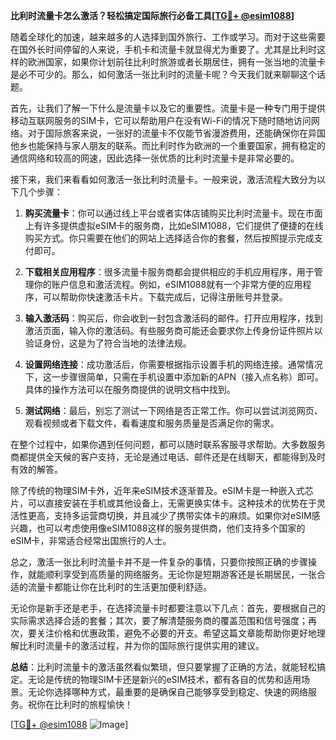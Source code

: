**比利时流量卡怎么激活？轻松搞定国际旅行必备工具[[TG💪+ @esim1088](https://t.me/s/esim1088)]**

随着全球化的加速，越来越多的人选择到国外旅行、工作或学习。而对于这些需要在国外长时间停留的人来说，手机卡和流量卡就显得尤为重要了。尤其是比利时这样的欧洲国家，如果你计划前往比利时旅游或者长期居住，拥有一张当地的流量卡是必不可少的。那么，如何激活一张比利时的流量卡呢？今天我们就来聊聊这个话题。

首先，让我们了解一下什么是流量卡以及它的重要性。流量卡是一种专门用于提供移动互联网服务的SIM卡，它可以帮助用户在没有Wi-Fi的情况下随时随地访问网络。对于国际旅客来说，一张好的流量卡不仅能节省漫游费用，还能确保你在异国他乡也能保持与家人朋友的联系。而比利时作为欧洲的一个重要国家，拥有稳定的通信网络和较高的网速，因此选择一张优质的比利时流量卡是非常必要的。

接下来，我们来看看如何激活一张比利时流量卡。一般来说，激活流程大致分为以下几个步骤：

1. **购买流量卡**：你可以通过线上平台或者实体店铺购买比利时流量卡。现在市面上有许多提供虚拟eSIM卡的服务商，比如eSIM1088，它们提供了便捷的在线购买方式。你只需要在他们的网站上选择适合你的套餐，然后按照提示完成支付即可。

2. **下载相关应用程序**：很多流量卡服务商都会提供相应的手机应用程序，用于管理你的账户信息和激活流程。例如，eSIM1088就有一个非常方便的应用程序，可以帮助你快速激活卡片。下载完成后，记得注册账号并登录。

3. **输入激活码**：购买后，你会收到一封包含激活码的邮件。打开应用程序，找到激活页面，输入你的激活码。有些服务商可能还会要求你上传身份证件照片以验证身份，这是为了符合当地的法律法规。

4. **设置网络连接**：成功激活后，你需要根据指示设置手机的网络连接。通常情况下，这一步骤很简单，只需在手机设置中添加新的APN（接入点名称）即可。具体的操作方法可以在服务商提供的说明文档中找到。

5. **测试网络**：最后，别忘了测试一下网络是否正常工作。你可以尝试浏览网页、观看视频或者下载文件，看看速度和服务质量是否满足你的需求。

在整个过程中，如果你遇到任何问题，都可以随时联系客服寻求帮助。大多数服务商都提供全天候的客户支持，无论是通过电话、邮件还是在线聊天，都能得到及时有效的解答。

除了传统的物理SIM卡外，近年来eSIM技术逐渐普及。eSIM卡是一种嵌入式芯片，可以直接安装在手机或其他设备上，无需更换实体卡。这种技术的优势在于灵活性更高，支持多运营商切换，并且减少了携带实体卡的麻烦。如果你对eSIM感兴趣，也可以考虑使用像eSIM1088这样的服务提供商，他们支持多个国家的eSIM卡，非常适合经常出国旅行的人士。

总之，激活一张比利时流量卡并不是一件复杂的事情，只要你按照正确的步骤操作，就能顺利享受到高质量的网络服务。无论你是短期游客还是长期居民，一张合适的流量卡都能让你在比利时的生活更加便利舒适。

无论你是新手还是老手，在选择流量卡时都要注意以下几点：首先，要根据自己的实际需求选择合适的套餐；其次，要了解清楚服务商的覆盖范围和信号强度；再次，要关注价格和优惠政策，避免不必要的开支。希望这篇文章能帮助你更好地理解比利时流量卡的激活过程，并为你的国际旅行提供实用的建议。

**总结**：比利时流量卡的激活虽然看似繁琐，但只要掌握了正确的方法，就能轻松搞定。无论是传统的物理SIM卡还是新兴的eSIM技术，都有各自的优势和适用场景。无论你选择哪种方式，最重要的是确保自己能够享受到稳定、快速的网络服务。祝你在比利时的旅程愉快！

[[TG💪+ @esim1088](https://t.me/s/esim1088) ![Image](https://i.postimg.cc/4NQfJmqS/Snipaste-2025-05-13-00-14-12.png)]